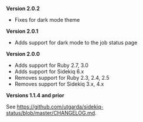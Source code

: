 **Version 2.0.2**
 * Fixes for dark mode theme

**Version 2.0.1**
 * Adds support for dark mode to the job status page

**Version 2.0.0**
 * Adds support for Ruby 2.7, 3.0
 * Adds support for Sidekiq 6.x
 * Removes support for Ruby 2.3, 2.4, 2.5
 * Removes support for Sidekiq 3.x, 4.x

**Versions 1.1.4 and prior**

See https://github.com/utgarda/sidekiq-status/blob/master/CHANGELOG.md.
